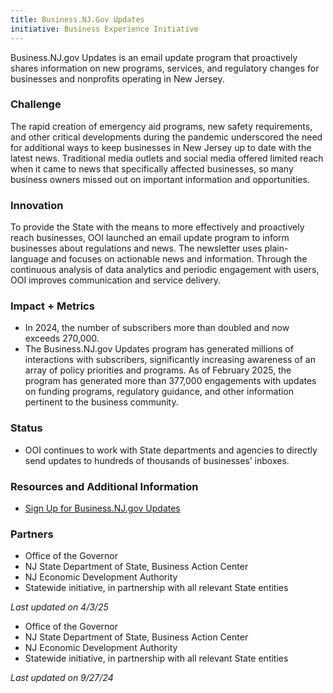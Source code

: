 ```yaml
---
title: Business.NJ.Gov Updates
initiative: Business Experience Initiative
---
```


Business.NJ.gov Updates is an email update program that proactively shares information on new programs, services, and regulatory changes for businesses and nonprofits operating in New Jersey.

### Challenge

The rapid creation of emergency aid programs, new safety requirements, and other critical developments during the pandemic underscored the need for additional ways to keep businesses in New Jersey up to date with the latest news. Traditional media outlets and social media offered limited reach when it came to news that specifically affected businesses, so many business owners missed out on important information and opportunities.

### Innovation

To provide the State with the means to more effectively and proactively reach businesses, OOI launched an email update program to inform businesses about regulations and news. The newsletter uses plain-language and focuses on actionable news and information. Through the continuous analysis of data analytics and periodic engagement with users, OOI improves communication and service delivery.

### Impact \+ Metrics

* In 2024, the number of subscribers more than doubled and now exceeds 270,000.   
* The Business.NJ.gov Updates program has generated millions of interactions with subscribers, significantly increasing awareness of an array of policy priorities and programs. As of February 2025, the program has generated more than 377,000 engagements with updates on funding programs, regulatory guidance, and other information pertinent to the business community.

### Status

* OOI continues to work with State departments and agencies to directly send updates to hundreds of thousands of businesses’ inboxes.

### Resources and Additional Information

* [Sign Up for Business.NJ.gov Updates](https://business.nj.gov/newsletter-signup)

### Partners

* Office of the Governor  
* NJ State Department of State, Business Action Center  
* NJ Economic Development Authority  
* Statewide initiative, in partnership with all relevant State entities

*Last updated on 4/3/25*


-   Office of the Governor
-   NJ State Department of State, Business Action Center
-   NJ Economic Development Authority
-   Statewide initiative, in partnership with all relevant State entities

*Last updated on 9/27/24*
